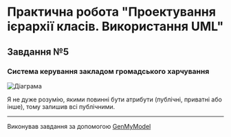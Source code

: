 # Практична робота "Проектування ієрархії класів. Використання UML"
## Завдання №5
### Система керування закладом громадського харчування

![Діаграма](https://user-images.githubusercontent.com/58342160/81577770-8ef36900-93b2-11ea-87c2-635275d12a39.png)

Я не дуже розумію, якими повинні бути атрибути (публічні, приватні або інше), тому залишив всі публічними.

----

Виконував завдання за допомогою [GenMyModel](http://www.genmymodel.com/)
